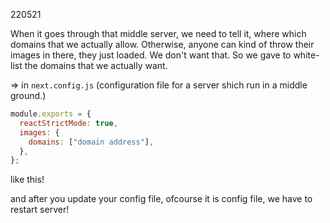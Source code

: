 220521

When it goes through that middle server, we need to tell it, where which domains that we actually allow. Otherwise, anyone can kind of throw their images in there, they just loaded. We don't want that. So we gave to white-list the domains that we actually want.

=> in `next.config.js`
(configuration file for a server shich run in a middle ground.)

```javascript
module.exports = {
  reactStrictMode: true,
  images: {
    domains: ["domain address"],
  },
};
```

like this!

and after you update your config file, ofcourse it is config file, we have to restart server!
